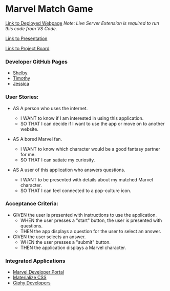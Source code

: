 # Marvel Match Game

[Link to Deployed Webpage](https://jessicablank.github.io/marvel-match/)
*Note: Live Server Extension is required to run this code from VS Code.*

[Link to Presentation](https://docs.google.com/presentation/d/1nlvRwHQYUcZi0VCagh1_l3WAad3Riqo9CGQ1PIukkhY/edit?usp=sharing)

[Link to Project Board](https://github.com/jessicablank/marvel-match/projects)

### Developer GitHub Pages
* [Shelby](https://github.com/Q118)
* [Timothy](https://github.com/tober65)
* [Jessica](https://github.com/jessicablank)

### User Stories:
* AS A person who uses the internet.
    * I WANT to know if I am interested in using this application. 
    * SO THAT I can decide if I want to use the app or move on to another website.

* AS A bored Marvel fan.
  * I WANT to know which character would be a good fantasy partner for me.
  * SO THAT I can satiate my curiosity. 

* AS A user of this application who answers questions.
  * I WANT to be presented with details about my matched Marvel character.
  * SO THAT I can feel connected to a pop-culture icon. 

### Acceptance Criteria:
* GIVEN the user is presented with instructions to use the application. 
    * WHEN the user presses a "start" button, the user is presented with questions. 
    * THEN the app displays a question for the user to select an answer. 
* GIVEN the user selects an answer.
    * WHEN the user presses a "submit" button.
    * THEN the application displays a Marvel character.

### Integrated Applications
* [Marvel Developer Portal](https://developer.marvel.com/)
* [Materialize CSS](https://materializecss.com/)
* [Giphy Developers](https://developers.giphy.com/)


